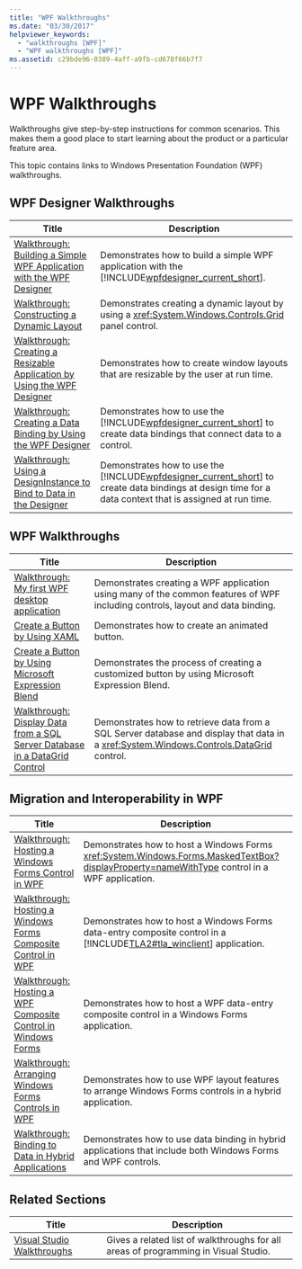 ```yaml
---
title: "WPF Walkthroughs"
ms.date: "03/30/2017"
helpviewer_keywords: 
  - "walkthroughs [WPF]"
  - "WPF walkthroughs [WPF]"
ms.assetid: c29bde96-0389-4aff-a9fb-cd678f66b7f7
---
```

# WPF Walkthroughs
Walkthroughs give step-by-step instructions for common scenarios. This makes them a good place to start learning about the product or a particular feature area.  
  
 This topic contains links to Windows Presentation Foundation (WPF) walkthroughs.  
  
## WPF Designer Walkthroughs  
  
|Title|Description|  
|-----------|-----------------|  
|[Walkthrough: Building a Simple WPF Application with the WPF Designer](http://msdn.microsoft.com/library/2d412231-dbdf-4e69-b060-4f2b246c2027)|Demonstrates how to build a simple WPF application with the [!INCLUDE[wpfdesigner_current_short](../../../../includes/wpfdesigner-current-short-md.md)].|  
|[Walkthrough: Constructing a Dynamic Layout](http://msdn.microsoft.com/library/483aafbb-b29d-435a-b956-8e4f67cd4a0f)|Demonstrates creating a dynamic layout by using a <xref:System.Windows.Controls.Grid> panel control.|  
|[Walkthrough: Creating a Resizable Application by Using the WPF Designer](http://msdn.microsoft.com/library/18f5271e-4dc6-4eef-bc20-bb8862045d2e)|Demonstrates how to create window layouts that are resizable by the user at run time.|  
|[Walkthrough: Creating a Data Binding by Using the WPF Designer](http://msdn.microsoft.com/library/8a79ed20-d59f-46b8-944f-6fd5dbb4e278)|Demonstrates how to use the [!INCLUDE[wpfdesigner_current_short](../../../../includes/wpfdesigner-current-short-md.md)] to create data bindings that connect data to a control.|  
|[Walkthrough: Using a DesignInstance to Bind to Data in the Designer](http://msdn.microsoft.com/library/a4d3747a-bd43-42bc-b66d-477856a6769c)|Demonstrates how to use the [!INCLUDE[wpfdesigner_current_short](../../../../includes/wpfdesigner-current-short-md.md)] to create data bindings at design time for a data context that is assigned at run time.|  
  
## WPF Walkthroughs  
  
|Title|Description|  
|-----------|-----------------|  
|[Walkthrough: My first WPF desktop application](../../../../docs/framework/wpf/getting-started/walkthrough-my-first-wpf-desktop-application.md)|Demonstrates creating a WPF application using many of the common features of WPF including controls, layout and data binding.|  
|[Create a Button by Using XAML](../../../../docs/framework/wpf/controls/walkthrough-create-a-button-by-using-xaml.md)|Demonstrates how to create an animated button.|  
|[Create a Button by Using Microsoft Expression Blend](../../../../docs/framework/wpf/controls/walkthrough-create-a-button-by-using-microsoft-expression-blend.md)|Demonstrates the process of creating a customized button by using Microsoft Expression Blend.|  
|[Walkthrough: Display Data from a SQL Server Database in a DataGrid Control](../../../../docs/framework/wpf/controls/walkthrough-display-data-from-a-sql-server-database-in-a-datagrid-control.md)|Demonstrates how to retrieve data from a SQL Server database and display that data in a <xref:System.Windows.Controls.DataGrid> control.|  
  
## Migration and Interoperability in WPF  
  
|Title|Description|  
|-----------|-----------------|  
|[Walkthrough: Hosting a Windows Forms Control in WPF](../../../../docs/framework/wpf/advanced/walkthrough-hosting-a-windows-forms-control-in-wpf.md)|Demonstrates how to host a Windows Forms <xref:System.Windows.Forms.MaskedTextBox?displayProperty=nameWithType> control in a WPF application.|  
|[Walkthrough: Hosting a Windows Forms Composite Control in WPF](../../../../docs/framework/wpf/advanced/walkthrough-hosting-a-windows-forms-composite-control-in-wpf.md)|Demonstrates how to host a Windows Forms data-entry composite control in a [!INCLUDE[TLA2#tla_winclient](../../../../includes/tla2sharptla-winclient-md.md)] application.|  
|[Walkthrough: Hosting a WPF Composite Control in Windows Forms](../../../../docs/framework/wpf/advanced/walkthrough-hosting-a-wpf-composite-control-in-windows-forms.md)|Demonstrates how to host a WPF data-entry composite control in a Windows Forms application.|  
|[Walkthrough: Arranging Windows Forms Controls in WPF](../../../../docs/framework/wpf/advanced/walkthrough-arranging-windows-forms-controls-in-wpf.md)|Demonstrates how to use WPF layout features to arrange Windows Forms controls in a hybrid application.|  
|[Walkthrough: Binding to Data in Hybrid Applications](../../../../docs/framework/wpf/advanced/walkthrough-binding-to-data-in-hybrid-applications.md)|Demonstrates how to use data binding in hybrid applications that include both Windows Forms and WPF controls.|  
  
## Related Sections  
  
|Title|Description|  
|-----------|-----------------|  
|[Visual Studio Walkthroughs](http://msdn.microsoft.com/library/f5399a1f-2d3d-42fb-b989-134ccda2159f)|Gives a related list of walkthroughs for all areas of programming in Visual Studio.|

